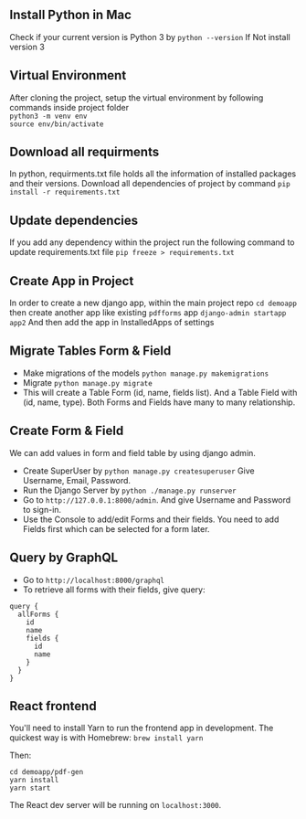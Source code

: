 ## Install Python in Mac
Check if your current version is Python 3 by 
`python --version`
If Not install version 3

## Virtual Environment
After cloning the project, setup the virtual environment by following commands inside project folder
<br />
`python3 -m venv env` 
<br />
`source env/bin/activate`

## Download all requirments
In python, requirments.txt file holds all the information of installed packages and their versions.
Download all dependencies of project by command
`pip install -r requirements.txt `

## Update dependencies
If you add any dependency within the project run the following command to update requirements.txt file
`pip freeze > requirements.txt`

## Create App in Project
In order to create a new django app, within the main project repo
`cd demoapp`
then create another app like existing `pdfforms` app
`django-admin startapp app2`
And then add the app in InstalledApps of settings

## Migrate Tables Form & Field
* Make migrations of the models `python manage.py makemigrations`
* Migrate `python manage.py migrate`
* This will create a Table Form (id, name, fields list). 
And a Table Field with (id, name, type). Both Forms and Fields have many to many relationship.

## Create Form & Field
We can add values in form and field table by using django admin. 
* Create SuperUser by
`python manage.py createsuperuser`
Give Username, Email, Password. 
* Run the Django Server by `python ./manage.py runserver`
* Go to `http://127.0.0.1:8000/admin`. And give Username and Password to sign-in. 
* Use the Console to add/edit Forms and their fields. You need to add Fields first which can be selected for a form later. 

## Query by GraphQL
* Go to `http://localhost:8000/graphql`
* To retrieve all forms with their fields, give query:

``` 
query {
  allForms {
    id
    name
    fields {
      id
      name
    }
  }
}
```

## React frontend

You'll need to install Yarn to run the frontend app in development. The quickest way is with Homebrew:
`brew install yarn`

Then:

```
cd demoapp/pdf-gen
yarn install
yarn start
```

The React dev server will be running on `localhost:3000`.